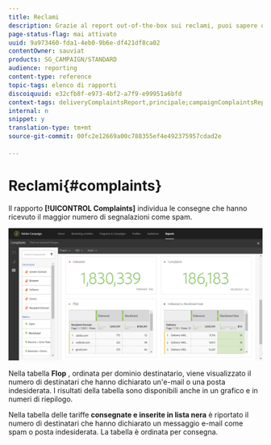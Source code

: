 ```yaml
---
title: Reclami
description: Grazie al report out-of-the-box sui reclami, puoi sapere quanti tempi di consegna sono stati dichiarati come spam.
page-status-flag: mai attivato
uuid: 9a973460-fda1-4eb0-9b6e-df421df8ca02
contentOwner: sauviat
products: SG_CAMPAIGN/STANDARD
audience: reporting
content-type: reference
topic-tags: elenco di rapporti
discoiquuid: e32cfb8f-e973-4bf2-a7f9-e99951a6bfd
context-tags: deliveryComplaintsReport,principale;campaignComplaintsReport,principale;programComplaintsReport,principale
internal: n
snippet: y
translation-type: tm+mt
source-git-commit: 00fc2e12669a00c788355ef4e492375957cdad2e

---
```



# Reclami{#complaints}

Il rapporto **[!UICONTROL Complaints]** individua le consegne che hanno ricevuto il maggior numero di segnalazioni come spam.

![](assets/delivery_reports_complaints.png)

Nella tabella **Flop** , ordinata per dominio destinatario, viene visualizzato il numero di destinatari che hanno dichiarato un'e-mail o una posta indesiderata. I risultati della tabella sono disponibili anche in un grafico e in numeri di riepilogo.

Nella tabella delle tariffe **consegnate e inserite in lista nera** è riportato il numero di destinatari che hanno dichiarato un messaggio e-mail come spam o posta indesiderata. La tabella è ordinata per consegna.

